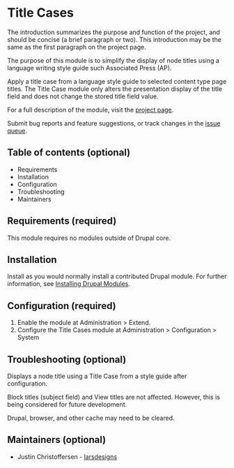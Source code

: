 # Title Cases

The introduction summarizes the purpose and function of the project, and should
be concise (a brief paragraph or two). This introduction may be the same as the
first paragraph on the project page.

The purpose of this module is to simplify the display of node titles using a
language writing style guide such Associated Press (AP).

Apply a title case from a language style guide to selected content type page
titles. The Title Case module only alters the presentation display of the title
field and does not change the stored title field value.

For a full description of the module, visit the
[project page](https://www.drupal.org/project/title_cases).

Submit bug reports and feature suggestions, or track changes in the
[issue queue](https://www.drupal.org/project/issues/title_cases).


## Table of contents (optional)

- Requirements
- Installation
- Configuration
- Troubleshooting
- Maintainers


## Requirements (required)

This module requires no modules outside of Drupal core.


## Installation

Install as you would normally install a contributed Drupal module. For further
information, see [Installing Drupal Modules](https://www.drupal.org/docs/extending-drupal/installing-drupal-modules).


## Configuration (required)

1. Enable the module at Administration > Extend.
1. Configure the Title Cases module at Administration > Configuration > System


## Troubleshooting (optional)

Displays a node title using a Title Case from a style guide after configuration.

Block titles (subject field) and View titles are not affected. However, this is
being considered for future development.

Drupal, browser, and other cache may need to be cleared.

## Maintainers (optional)

- Justin Christoffersen - [larsdesigns](https://www.drupal.org/u/larsdesigns)
